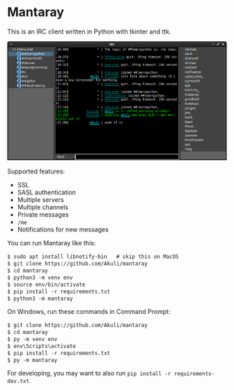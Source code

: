 # Mantaray

This is an IRC client written in Python with tkinter and ttk.

![Screenshot](screenshot.png)

Supported features:
- SSL
- SASL authentication
- Multiple servers
- Multiple channels
- Private messages
- `/me`
- Notifications for new messages

You can run Mantaray like this:

    $ sudo apt install libnotify-bin   # skip this on MacOS
    $ git clone https://github.com/Akuli/mantaray
    $ cd mantaray
    $ python3 -m venv env
    $ source env/bin/activate
    $ pip install -r requirements.txt
    $ python3 -m mantaray
    
On Windows, run these commands in Command Prompt:

    $ git clone https://github.com/Akuli/mantaray
    $ cd mantaray
    $ py -m venv env
    $ env\Scripts\activate
    $ pip install -r requirements.txt
    $ py -m mantaray

For developing, you may want to also run `pip install -r requirements-dev.txt`.
